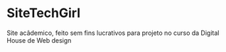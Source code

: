 # SiteTechGirl
Site acâdemico, feito sem fins lucrativos para
projeto no curso da Digital House de Web design
